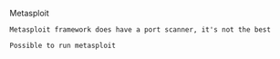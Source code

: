 Metasploit 

    Metasploit framework does have a port scanner, it's not the best  

    Possible to run metasploit  
